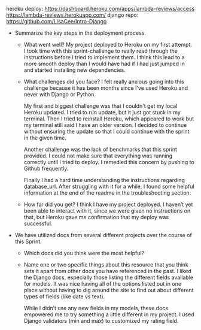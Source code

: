 heroku deploy: https://dashboard.heroku.com/apps/lambda-reviews/access
https://lambda-reviews.herokuapp.com/
django repo: https://github.com/LisaCee/Intro-Django


- Summarize the key steps in the deployment process. 
  - What went well?
    My project deployed to Heroku on my first attempt.  I took time with this sprint-challenge to really read through the instructions before I tried to implement them.  I think this lead to a more smooth deploy than I would have had if I had just jumped in and started installing new dependencies.  

  - What challenges did you face? 
    I felt really anxious going into this challenge because it has been months since I've used Heroku and never with Django or Python. 

    My first and biggest challenge was that I couldn't get my local Heroku updated.  I tried to run update, but it just got stuck in my terminal.  Then I tried to reinstall Heroku, which appeared to work but my terminal still said I have an older version.  I decided to continue without ensuring the update so that I could continue with the sprint in the given time.

    Another challenge was the lack of benchmarks that this sprint provided.  I could not make sure that everything was running correctly until I tried to deploy.  I remedied this concern by pushing to Github frequently.  

    Finally I had a hard time understanding the instructions regarding database_url.
    After struggling with it for a while, I found some helpful information at the end of the readme in the troubleshooting section.  

  - How far did you get?
    I think I have my project deployed.  I haven’t yet been able to interact with it, since we were given no instructions on that, but Heroku gave me confirmation that my deploy was successful.  

- We have utilized docs from several different projects over the course of this Sprint.
  - Which docs did you think were the most helpful? 
  - Name one or two specific things about this resource that you think sets it apart from other docs you have referenced in the past. 
    I liked the Django docs, especially those listing the different fields available for models.  It was nice having all of the options listed out in one place without having to dig around the site to find out about different types of fields (like date vs text).  

    While I didn’t use any new fields in my models, these docs empowered me to try something a little different in my project.  I used Django validators (min and max) to customized my rating field.  


